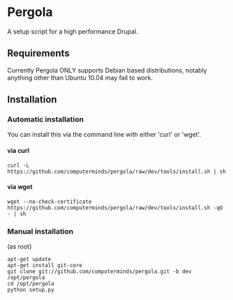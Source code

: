 Pergola
=======

A setup script for a high performance Drupal.

Requirements
------------

Currently Pergola ONLY supports Debian based distributions, notably anything 
other than Ubuntu 10.04 may fail to work.

Installation
------------

### Automatic installation

You can install this via the command line with either 'curl' or 'wget'.

#### via curl

    curl -L https://github.com/computerminds/pergola/raw/dev/tools/install.sh | sh

#### via wget

    wget --no-check-certificate https://github.com/computerminds/pergola/raw/dev/tools/install.sh -qO - | sh

### Manual installation

(as root)

    apt-get update
    apt-get install git-core
    git clone git://github.com/computerminds/pergola.git -b dev /opt/pergola
    cd /opt/pergola
    python setup.py
